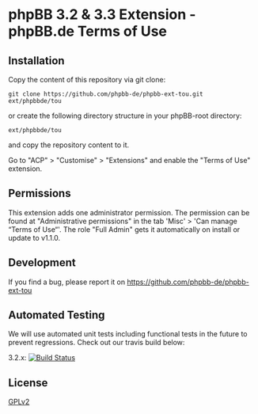 # phpBB 3.2 & 3.3 Extension - phpBB.de Terms of Use

## Installation

Copy the content of this repository via git clone:

    git clone https://github.com/phpbb-de/phpbb-ext-tou.git ext/phpbbde/tou

or create the following directory structure in your phpBB-root directory:

	ext/phpbbde/tou

and copy the repository content to it.

Go to "ACP" > "Customise" > "Extensions" and enable the "Terms of Use" extension.

## Permissions

This extension adds one administrator permission. The permission can be found at "Administrative 
permissions" in the tab 'Misc' > 'Can manage “Terms of Use“'. The role "Full Admin" gets it 
automatically on install or update to v1.1.0. 

## Development

If you find a bug, please report it on https://github.com/phpbb-de/phpbb-ext-tou

## Automated Testing

We will use automated unit tests including functional tests in the future to prevent regressions. Check out our travis build below:

3.2.x: [![Build Status](https://travis-ci.org/phpbb-de/phpbb-ext-tou.png?branch=3.2.x)](http://travis-ci.org/phpbb-de/phpbb-ext-tou)

## License

[GPLv2](license.txt)
